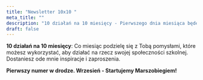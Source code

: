 ```yaml
---
title: "Newsletter 10x10 "
meta_title: ""
description: "10 działań na 10 miesięcy - Pierwszego dnia miesiąca będę dzielić się z Tobą działaniem, które spróbuję wdrożyć w życie."
draft: false
---
```


**10 działań na 10 miesięcy**: Co miesiąc podzielę się z Tobą pomysłami, które możesz wykorzystać, aby działać na rzecz swojej społeczności szkolnej. Dostaniesz ode mnie inspiracje i zaproszenia.

**Pierwszy numer w drodze. Wrzesień - Startujemy Marszobiegiem!**